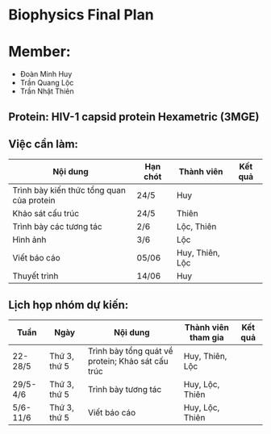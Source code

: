 # Biophysics Final Plan

# Member:
* Đoàn Minh Huy
* Trần Quang Lộc
* Trần Nhật Thiên

## Protein: HIV-1 capsid protein Hexametric (3MGE)

## Việc cần làm:
Nội dung|Hạn chót|Thành viên|Kết quả
---|---|---|---
Trình bày kiến thức tổng quan của protein|24/5|Huy|
Khảo sát cấu trúc|24/5|Thiên|
Trình bày các tương tác|2/6|Lộc, Thiên|
Hình ảnh|3/6|Lộc|
Viết báo cáo|05/06|Huy, Thiên, Lộc|
Thuyết trình|14/06|Huy|

## Lịch họp nhóm dự kiến:
Tuần|Ngày|Nội dung|Thành viên tham gia|Kết quả
---|---|---|---|---
22-28/5|Thứ 3, thứ 5|Trình bày tổng quát về protein; Khảo sát cấu trúc|Huy, Thiên, Lộc|
29/5-4/6|Thứ 3, thứ 5|Trình bày tương tác|Huy, Lộc, Thiên|
5/6-11/6|Thứ 3, thứ 5|Viết báo cáo|Huy, Lộc, Thiên|
